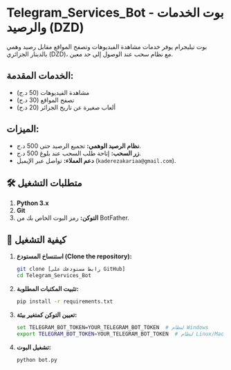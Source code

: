 # Telegram_Services_Bot - بوت الخدمات والرصيد (DZD)

بوت تيليجرام يوفر خدمات مشاهدة الفيديوهات وتصفح المواقع مقابل رصيد وهمي بالدينار الجزائري (DZD)، مع نظام سحب عند الوصول إلى حد معين.

## الخدمات المقدمة:
- مشاهدة الفيديوهات (50 د.ج)
- تصفح المواقع (30 د.ج)
- ألعاب صغيرة عن تاريخ الجزائر (20 د.ج)

## الميزات:
- **نظام الرصيد الوهمي:** تجميع الرصيد حتى 500 د.ج.
- **زر السحب:** إتاحة طلب السحب عند بلوغ 500 د.ج.
- **دعم العملاء:** تواصل عبر الإيميل (`kaderezakariaa@gmail.com`).

## 🛠️ متطلبات التشغيل

1. **Python 3.x**
2. **Git**
3. **التوكن:** رمز البوت الخاص بك من BotFather.

## 🚀 كيفية التشغيل

1. **استنساخ المستودع (Clone the repository):**
   ```bash
   git clone [رابط مستودعك على GitHub]
   cd Telegram_Services_Bot
   ```
2. **تثبيت المكتبات المطلوبة:**
   ```bash
   pip install -r requirements.txt
   ```
3. **تعيين التوكن كمتغير بيئة:**
   ```bash
   set TELEGRAM_BOT_TOKEN=YOUR_TELEGRAM_BOT_TOKEN  # لنظام Windows
   export TELEGRAM_BOT_TOKEN=YOUR_TELEGRAM_BOT_TOKEN  # لنظام Linux/Mac
   ```
4. **تشغيل البوت:**
   ```bash
   python bot.py
   ```